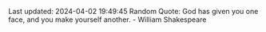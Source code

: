 Last updated: 2024-04-02 19:49:45
Random Quote: God has given you one face, and you make yourself another. - William Shakespeare